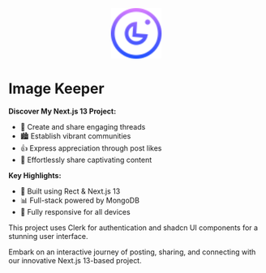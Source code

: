 <p align="center">
  <img src="https://github.com/mnosov622/threads-app/blob/main/public/assets/logo.svg" alt="Image Keeper Logo" width="100" height="auto">
</p>

# Image Keeper

**Discover My Next.js 13 Project:**

- 🌟 Create and share engaging threads
- 🏙️ Establish vibrant communities
- 👍 Express appreciation through post likes
- 🔗 Effortlessly share captivating content

**Key Highlights:**

- 🔧 Built using Rect & Next.js 13
- 📊 Full-stack powered by MongoDB
- 📱 Fully responsive for all devices

This project uses Clerk for authentication and shadcn UI components for a stunning user interface.

Embark on an interactive journey of posting, sharing, and connecting with our innovative Next.js 13-based project.

